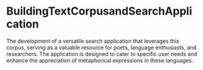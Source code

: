 # BuildingTextCorpusandSearchApplication
The development of a versatile search application that leverages this corpus, serving as a valuable resource for poets, language enthusiasts, and researchers. The application is designed to cater to specific user needs and enhance the appreciation of metaphorical expressions in these languages.
